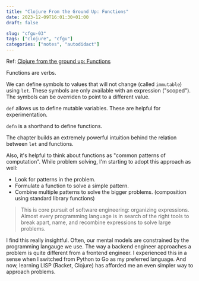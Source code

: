 ```yaml
---
title: "Clojure From the Ground Up: Functions"
date: 2023-12-09T16:01:30+01:00
draft: false

slug: "cfgu-03" 
tags: ["clojure", "cfgu"]
categories: ["notes", "autodidact"]
---
```


Ref: [Clojure from the ground up: Functions](https://aphyr.com/posts/303-clojure-from-the-ground-up-functions)

Functions are verbs.

We can define symbols to values that will not change (called `immutable`) using `let`.
These symbols are only available with an expression ("scoped"). The symbols can be overriden to point to a different value.

`def` allows us to define mutable variables. These are helpful for experimentation.

`defn` is a shorthand to define functions.

The chapter builds an extremely powerful intuition behind the relation between `let` and functions.

Also, it's helpful to think about functions as "common patterns of computation".
While problem solving, I'm starting to adopt this approach as well:
- Look for patterns in the problem.
- Formulate a function to solve a simple pattern.
- Combine multiple patterns to solve the bigger problems. (composition using standard library functions)

> This is core pursuit of software engineering: organizing expressions. Almost every programming language is in search of the right tools to break apart, name, and recombine expressions to solve large problems.

I find this really insightful. Often, our mental models are constrained by the programming langauge we use.
The way a backend engineer approaches a problem is quite different from a frontend engineer.
I experienced this in a sense when I switched from Python to Go as my preferred language.
And now, learning LISP (Racket, Clojure) has afforded me an even simpler way to approach problems.
